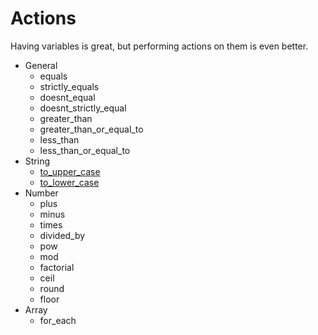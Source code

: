 # Actions

Having variables is great, but performing actions on them is even better.

- General
    - equals
    - strictly_equals
    - doesnt_equal
    - doesnt_strictly_equal
    - greater_than
    - greater_than_or_equal_to
    - less_than
    - less_than_or_equal_to
- String
    - [to_upper_case](string/to_upper_case)
    - [to_lower_case](string/to_lower_case)
- Number
    - plus
    - minus
    - times
    - divided_by
    - pow
    - mod
    - factorial
    - ceil
    - round
    - floor
- Array
    - for_each
